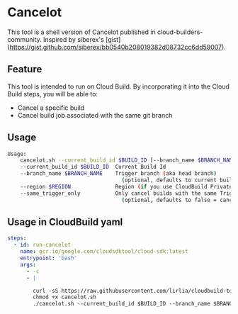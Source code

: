 # Cancelot

This tool is a shell version of Cancelot published in cloud-builders-community. Inspired by siberex's [gist] (https://gist.github.com/siberex/bb0540b208019382d08732cc6dd59007).

## Feature

This tool is intended to run on Cloud Build.
By incorporating it into the Cloud Build steps, you will be able to:

- Cancel a specific build
- Cancel build job associated with the same git branch

## Usage

```bash
Usage:
    cancelot.sh --current_build_id $BUILD_ID [--branch_name $BRANCH_NAME] [--same_trigger_only]
    --current_build_id $BUILD_ID  Current Build Id
    --branch_name $BRANCH_NAME    Trigger branch (aka head branch)
                                    (optional, defaults to current build substitutions.BRANCH_NAME)
    --region $REGION              Region (if you use CloudBuild Private Pool)
    --same_trigger_only           Only cancel builds with the same Trigger Id as current build’s trigger id
                                    (optional, defaults to false = cancel all matching branch)
```

## Usage in CloudBuild yaml

```yaml
steps:
  - id: run-cancelot
    name: gcr.io/google.com/cloudsdktool/cloud-sdk:latest
    entrypoint: 'bash'
    args:
      - -c
      - |

        curl -sS https://raw.githubusercontent.com/lirlia/cloudbuild-tools/main/cancelot/cancelot.sh > cancelot.sh
        chmod +x cancelot.sh
        ./cancelot.sh --current_build_id $BUILD_ID --branch_name $BRANCH_NAME --same_trigger_only
```
